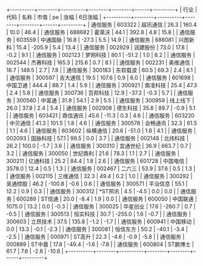 +----------+--------+----------+--------+--------+------+---------+
|   行业   |  代码  |   名称   |  市值  |   pe   | 涨幅 | 6日涨幅 |
+----------+--------+----------+--------+--------+------+---------+
| 通信服务 | 603322 | 超讯通信 |  26.3  | 160.4  | 10.0 |  46.4   |
| 通信服务 | 688682 |  霍莱沃  |  44.1  | 392.8  | 4.8  |  15.8   |
| 通信服务 | 603559 | 中通国脉 |  16.8  | -27.3  | 5.5  |  14.9   |
| 通信服务 | 688081 | 兴图新科 |  15.4  | -205.9 | 5.4  |  13.4   |
| 通信服务 | 002929 | 润建股份 |  73.0  |  17.8  | -0.2 |   9.1   |
| 通信服务 | 002123 | 梦网科技 |  80.1  | -51.2  | 1.0  |   8.2   |
| 通信服务 | 002544 | 杰赛科技 | 165.3  | 215.6  | 0.7  |   8.1   |
| 通信服务 | 002231 | 奥维通信 |  18.7  | 149.5  | 2.7  |   7.8   |
| 通信服务 | 300183 | 东软载波 |  60.5  |  69.3  | 2.4  |   6.1   |
| 通信服务 | 300597 | 吉大通信 |  19.5  | 107.6  | 0.9  |   6.0   |
| 通信服务 | 601698 | 中国卫通 | 444.4  |  88.7  | 1.4  |   5.9   |
| 通信服务 | 300921 | 南凌科技 |  25.4  |  47.3  | 2.4  |   5.8   |
| 通信服务 | 300736 | 百邦科技 |  12.9  | -37.2  | -0.3 |   5.7   |
| 通信服务 | 300560 |  中富通  |  31.9  |  54.1  | 2.9  |   5.5   |
| 通信服务 | 300959 | 线上线下 |  26.0  |  37.8  | 2.4  |   5.4   |
| 通信服务 | 002908 | 德生科技 |  35.8  |  89.7  | -0.9 |   5.1   |
| 通信服务 | 603421 | 鼎信通讯 |  45.6  | -11.3  | 0.3  |   4.6   |
| 通信服务 | 603220 | 中贝通信 |  41.3  | 101.5  | 1.8  |   4.6   |
| 通信服务 | 300578 | 会畅通讯 |  32.3  |  61.5  | 1.1  |   4.6   |
| 通信服务 | 603602 | 纵横通信 |  20.6  | -51.0  | 1.8  |   4.1   |
| 通信服务 | 002093 | 国脉科技 |  57.1  |  99.5  | 0.0  |   3.7   |
| 通信服务 | 002148 | 北纬科技 |  26.2  | 100.0  | -1.7 |   3.6   |
| 通信服务 | 300310 | 宜通世纪 |  36.9  | 663.7  | 0.7  |   3.2   |
| 通信服务 | 300050 | 世纪鼎利 |  21.6  |  78.3  | 1.1  |   2.7   |
| 通信服务 | 300211 | 亿通科技 |  25.2  |  84.4  | 1.8  |   2.6   |
| 通信服务 | 601728 | 中国电信 | 3578.0 |  12.4  | 0.5  |   1.3   |
| 通信服务 | 002467 |  二六三  |  53.9  |  37.6  | 0.5  |   1.3   |
| 通信服务 | 002115 | 三维通信 |  32.3  |  49.4  | 0.2  |   1.0   |
| 通信服务 | 300292 | 吴通控股 |  46.2  | -100.8 | -0.6 |   0.6   |
| 通信服务 | 300571 | 平治信息 |  55.1  |  12.2  | 0.9  |   0.3   |
| 通信服务 | 300312 | *ST邦讯  |  4.5   |  -4.5  | 0.0  |   0.0   |
| 通信服务 | 600289 |  ST信通  |  20.0  |  -8.4  | 1.9  |   0.0   |
| 通信服务 | 600050 | 中国联通 | 1075.0 |  13.2  | 0.0  |  -0.3   |
| 通信服务 | 300025 | 华星创业 |  17.6  | -260.7 | 0.7  |  -0.5   |
| 通信服务 | 300513 | 恒实科技 |  30.7  | -255.0 | 1.6  |  -0.7   |
| 通信服务 | 300603 | 立昂技术 |  37.5  | 135.8  | -1.2 |  -1.7   |
| 通信服务 | 600941 | 中国移动 |  0.0   |  13.3  | -0.1 |  -2.3   |
| 通信服务 | 300081 | 恒信东方 |  50.2  | -40.1  | -3.4 |  -2.5   |
| 通信服务 | 000971 |  ST高升  |  22.3  |  -4.6  | -0.9 |  -5.8   |
| 通信服务 | 000889 |  ST中嘉  |  17.8  | -49.4  | -1.6 |  -7.8   |
| 通信服务 | 600804 | ST鹏博士 |  61.7  |  7.6   | -2.6 |  -10.6  |
+----------+--------+----------+--------+--------+------+---------+
